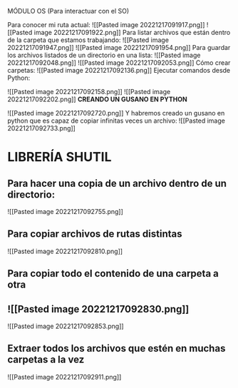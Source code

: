 MÓDULO OS (Para interactuar con el SO)

Para conocer mi ruta actual:
![[Pasted image 20221217091917.png]]
![[Pasted image 20221217091922.png]]
Para listar archivos que están dentro de la carpeta que estamos trabajando:
![[Pasted image 20221217091947.png]]
![[Pasted image 20221217091954.png]]
Para guardar los archivos listados de un directorio en una lista:
![[Pasted image 20221217092048.png]]
![[Pasted image 20221217092053.png]]
Cómo crear carpetas:
![[Pasted image 20221217092136.png]]
Ejecutar comandos desde Python:

![[Pasted image 20221217092158.png]]
![[Pasted image 20221217092202.png]]
**CREANDO UN GUSANO EN PYTHON**

![[Pasted image 20221217092720.png]]
Y habremos creado un gusano en python que es capaz de copiar infinitas veces un archivo:
![[Pasted image 20221217092733.png]]

# **LIBRERÍA SHUTIL**
## Para hacer una copia de un archivo dentro de un directorio:

![[Pasted image 20221217092755.png]]
## Para copiar archivos de rutas distintas

![[Pasted image 20221217092810.png]]
## Para copiar todo el contenido de una carpeta a otra

![[Pasted image 20221217092830.png]]
-------------------------------------------------------------------------------
![[Pasted image 20221217092853.png]]
## Extraer todos los archivos que estén en muchas carpetas a la vez

![[Pasted image 20221217092911.png]]








